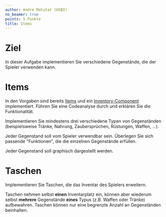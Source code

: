 ```yaml
---
author: André Matutat (HSBI)
no_beamer: true
points: 5 Punkte
title: Items
---
```


# Ziel

In dieser Aufgabe implementieren Sie verschiedene Gegenstände, die der Spieler verwenden kann.

# Items

In den Vorgaben sind bereits
[Items](https://github.com/Dungeon-CampusMinden/Dungeon/blob/master/dungeon/src/contrib/item/Item.java) und ein
[Inventory-Component](https://github.com/Dungeon-CampusMinden/Dungeon/blob/master/dungeon/src/contrib/components/InventoryComponent.java)
implementiert. Führen Sie eine Codeanalyse durch und erklären Sie die Funktionalität.

Implementieren Sie mindestens drei verschiedene Typen von Gegenständen (beispielsweise Tränke, Nahrung, Zaubersprüchen,
Rüstungen, Waffen, ...).

Jeder Gegenstand soll vom Spieler verwendbar sein. Überlegen Sie sich passende "Funktionen", die die einzelnen
Gegenstände erfüllen.

Jeder Gegenstand soll graphisch dargestellt werden.

# Taschen

Implementieren Sie Taschen, die das Inventar des Spielers erweitern.

Taschen nehmen selbst **einen** Inventarplatz ein, können aber wiederum selbst **mehrere** Gegenstände **eines** Typus
(z.B. Waffen oder Tränke) aufbewahren. Taschen können nur eine begrenzte Anzahl an Gegenständen beinhalten.
